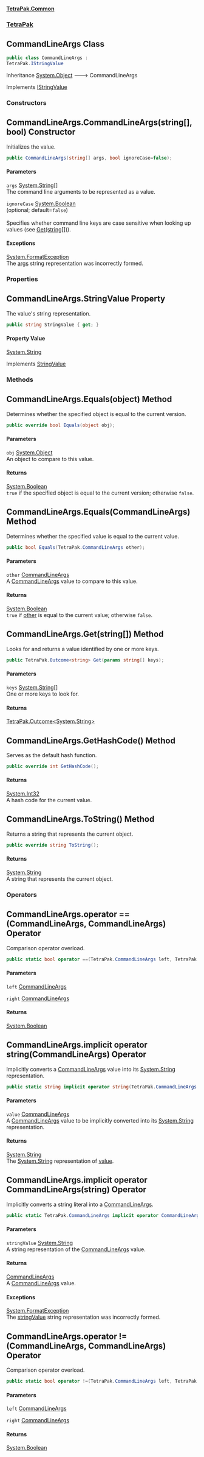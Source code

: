 #### [TetraPak.Common](index.md 'index')
### [TetraPak](TetraPak.md 'TetraPak')
## CommandLineArgs Class
```csharp
public class CommandLineArgs :
TetraPak.IStringValue
```

Inheritance [System.Object](https://docs.microsoft.com/en-us/dotnet/api/System.Object 'System.Object') &#129106; CommandLineArgs  

Implements [IStringValue](TetraPak_IStringValue.md 'TetraPak.IStringValue')  
### Constructors
<a name='TetraPak_CommandLineArgs_CommandLineArgs(string___bool)'></a>
## CommandLineArgs.CommandLineArgs(string[], bool) Constructor
Initializes the value.  
```csharp
public CommandLineArgs(string[] args, bool ignoreCase=false);
```
#### Parameters
<a name='TetraPak_CommandLineArgs_CommandLineArgs(string___bool)_args'></a>
`args` [System.String](https://docs.microsoft.com/en-us/dotnet/api/System.String 'System.String')[[]](https://docs.microsoft.com/en-us/dotnet/api/System.Array 'System.Array')  
The command line arguments to be represented as a value.  
  
<a name='TetraPak_CommandLineArgs_CommandLineArgs(string___bool)_ignoreCase'></a>
`ignoreCase` [System.Boolean](https://docs.microsoft.com/en-us/dotnet/api/System.Boolean 'System.Boolean')  
(optional; default=`false`)<br/>  
Specifies whether command line keys are case sensitive when looking up values (see [Get(string[])](TetraPak_CommandLineArgs.md#TetraPak_CommandLineArgs_Get(string__) 'TetraPak.CommandLineArgs.Get(string[])')).  
  
#### Exceptions
[System.FormatException](https://docs.microsoft.com/en-us/dotnet/api/System.FormatException 'System.FormatException')  
The [args](TetraPak_CommandLineArgs.md#TetraPak_CommandLineArgs_CommandLineArgs(string___bool)_args 'TetraPak.CommandLineArgs.CommandLineArgs(string[], bool).args') string representation was incorrectly formed.  
  
### Properties
<a name='TetraPak_CommandLineArgs_StringValue'></a>
## CommandLineArgs.StringValue Property
The value's string representation.  
```csharp
public string StringValue { get; }
```
#### Property Value
[System.String](https://docs.microsoft.com/en-us/dotnet/api/System.String 'System.String')

Implements [StringValue](TetraPak_IStringValue.md#TetraPak_IStringValue_StringValue 'TetraPak.IStringValue.StringValue')  
  
### Methods
<a name='TetraPak_CommandLineArgs_Equals(object)'></a>
## CommandLineArgs.Equals(object) Method
Determines whether the specified object is equal to the current version.  
```csharp
public override bool Equals(object obj);
```
#### Parameters
<a name='TetraPak_CommandLineArgs_Equals(object)_obj'></a>
`obj` [System.Object](https://docs.microsoft.com/en-us/dotnet/api/System.Object 'System.Object')  
An object to compare to this value.  
  
#### Returns
[System.Boolean](https://docs.microsoft.com/en-us/dotnet/api/System.Boolean 'System.Boolean')  
`true` if the specified object is equal to the current version; otherwise `false`.  
            
  
<a name='TetraPak_CommandLineArgs_Equals(TetraPak_CommandLineArgs)'></a>
## CommandLineArgs.Equals(CommandLineArgs) Method
Determines whether the specified value is equal to the current value.  
```csharp
public bool Equals(TetraPak.CommandLineArgs other);
```
#### Parameters
<a name='TetraPak_CommandLineArgs_Equals(TetraPak_CommandLineArgs)_other'></a>
`other` [CommandLineArgs](TetraPak_CommandLineArgs.md 'TetraPak.CommandLineArgs')  
A [CommandLineArgs](TetraPak_CommandLineArgs.md 'TetraPak.CommandLineArgs') value to compare to this value.  
  
#### Returns
[System.Boolean](https://docs.microsoft.com/en-us/dotnet/api/System.Boolean 'System.Boolean')  
`true` if [other](TetraPak_CommandLineArgs.md#TetraPak_CommandLineArgs_Equals(TetraPak_CommandLineArgs)_other 'TetraPak.CommandLineArgs.Equals(TetraPak.CommandLineArgs).other') is equal to the current value; otherwise `false`.  
            
  
<a name='TetraPak_CommandLineArgs_Get(string__)'></a>
## CommandLineArgs.Get(string[]) Method
Looks for and returns a value identified by one or more keys.  
```csharp
public TetraPak.Outcome<string> Get(params string[] keys);
```
#### Parameters
<a name='TetraPak_CommandLineArgs_Get(string__)_keys'></a>
`keys` [System.String](https://docs.microsoft.com/en-us/dotnet/api/System.String 'System.String')[[]](https://docs.microsoft.com/en-us/dotnet/api/System.Array 'System.Array')  
One or more keys to look for.  
  
#### Returns
[TetraPak.Outcome&lt;](TetraPak_Outcome_T_.md 'TetraPak.Outcome&lt;T&gt;')[System.String](https://docs.microsoft.com/en-us/dotnet/api/System.String 'System.String')[&gt;](TetraPak_Outcome_T_.md 'TetraPak.Outcome&lt;T&gt;')  
  
<a name='TetraPak_CommandLineArgs_GetHashCode()'></a>
## CommandLineArgs.GetHashCode() Method
Serves as the default hash function.  
```csharp
public override int GetHashCode();
```
#### Returns
[System.Int32](https://docs.microsoft.com/en-us/dotnet/api/System.Int32 'System.Int32')  
A hash code for the current value.  
  
<a name='TetraPak_CommandLineArgs_ToString()'></a>
## CommandLineArgs.ToString() Method
Returns a string that represents the current object.
```csharp
public override string ToString();
```
#### Returns
[System.String](https://docs.microsoft.com/en-us/dotnet/api/System.String 'System.String')  
A string that represents the current object.
  
### Operators
<a name='TetraPak_CommandLineArgs_op_Equality(TetraPak_CommandLineArgs_TetraPak_CommandLineArgs)'></a>
## CommandLineArgs.operator ==(CommandLineArgs, CommandLineArgs) Operator
Comparison operator overload.  
```csharp
public static bool operator ==(TetraPak.CommandLineArgs left, TetraPak.CommandLineArgs right);
```
#### Parameters
<a name='TetraPak_CommandLineArgs_op_Equality(TetraPak_CommandLineArgs_TetraPak_CommandLineArgs)_left'></a>
`left` [CommandLineArgs](TetraPak_CommandLineArgs.md 'TetraPak.CommandLineArgs')  
  
<a name='TetraPak_CommandLineArgs_op_Equality(TetraPak_CommandLineArgs_TetraPak_CommandLineArgs)_right'></a>
`right` [CommandLineArgs](TetraPak_CommandLineArgs.md 'TetraPak.CommandLineArgs')  
  
#### Returns
[System.Boolean](https://docs.microsoft.com/en-us/dotnet/api/System.Boolean 'System.Boolean')  
  
<a name='TetraPak_CommandLineArgs_op_Implicitstring(TetraPak_CommandLineArgs)'></a>
## CommandLineArgs.implicit operator string(CommandLineArgs) Operator
Implicitly converts a [CommandLineArgs](TetraPak_CommandLineArgs.md 'TetraPak.CommandLineArgs') value into its [System.String](https://docs.microsoft.com/en-us/dotnet/api/System.String 'System.String') representation.  
```csharp
public static string implicit operator string(TetraPak.CommandLineArgs value);
```
#### Parameters
<a name='TetraPak_CommandLineArgs_op_Implicitstring(TetraPak_CommandLineArgs)_value'></a>
`value` [CommandLineArgs](TetraPak_CommandLineArgs.md 'TetraPak.CommandLineArgs')  
A [CommandLineArgs](TetraPak_CommandLineArgs.md 'TetraPak.CommandLineArgs') value to be implicitly converted into its [System.String](https://docs.microsoft.com/en-us/dotnet/api/System.String 'System.String') representation.  
  
#### Returns
[System.String](https://docs.microsoft.com/en-us/dotnet/api/System.String 'System.String')  
The [System.String](https://docs.microsoft.com/en-us/dotnet/api/System.String 'System.String') representation of [value](TetraPak_CommandLineArgs.md#TetraPak_CommandLineArgs_op_Implicitstring(TetraPak_CommandLineArgs)_value 'TetraPak.CommandLineArgs.op_Implicit string(TetraPak.CommandLineArgs).value').  
  
<a name='TetraPak_CommandLineArgs_op_ImplicitTetraPak_CommandLineArgs(string)'></a>
## CommandLineArgs.implicit operator CommandLineArgs(string) Operator
Implicitly converts a string literal into a [CommandLineArgs](TetraPak_CommandLineArgs.md 'TetraPak.CommandLineArgs').  
```csharp
public static TetraPak.CommandLineArgs implicit operator CommandLineArgs(string stringValue);
```
#### Parameters
<a name='TetraPak_CommandLineArgs_op_ImplicitTetraPak_CommandLineArgs(string)_stringValue'></a>
`stringValue` [System.String](https://docs.microsoft.com/en-us/dotnet/api/System.String 'System.String')  
A string representation of the [CommandLineArgs](TetraPak_CommandLineArgs.md 'TetraPak.CommandLineArgs') value.  
  
#### Returns
[CommandLineArgs](TetraPak_CommandLineArgs.md 'TetraPak.CommandLineArgs')  
A [CommandLineArgs](TetraPak_CommandLineArgs.md 'TetraPak.CommandLineArgs') value.  
#### Exceptions
[System.FormatException](https://docs.microsoft.com/en-us/dotnet/api/System.FormatException 'System.FormatException')  
The [stringValue](TetraPak_CommandLineArgs.md#TetraPak_CommandLineArgs_op_ImplicitTetraPak_CommandLineArgs(string)_stringValue 'TetraPak.CommandLineArgs.op_Implicit TetraPak.CommandLineArgs(string).stringValue') string representation was incorrectly formed.  
  
<a name='TetraPak_CommandLineArgs_op_Inequality(TetraPak_CommandLineArgs_TetraPak_CommandLineArgs)'></a>
## CommandLineArgs.operator !=(CommandLineArgs, CommandLineArgs) Operator
Comparison operator overload.  
```csharp
public static bool operator !=(TetraPak.CommandLineArgs left, TetraPak.CommandLineArgs right);
```
#### Parameters
<a name='TetraPak_CommandLineArgs_op_Inequality(TetraPak_CommandLineArgs_TetraPak_CommandLineArgs)_left'></a>
`left` [CommandLineArgs](TetraPak_CommandLineArgs.md 'TetraPak.CommandLineArgs')  
  
<a name='TetraPak_CommandLineArgs_op_Inequality(TetraPak_CommandLineArgs_TetraPak_CommandLineArgs)_right'></a>
`right` [CommandLineArgs](TetraPak_CommandLineArgs.md 'TetraPak.CommandLineArgs')  
  
#### Returns
[System.Boolean](https://docs.microsoft.com/en-us/dotnet/api/System.Boolean 'System.Boolean')  
  
